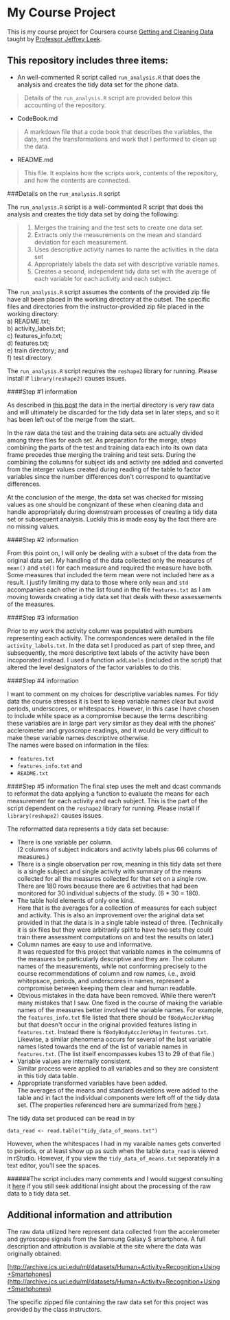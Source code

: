 My Course Project
======================

This is my course project for Coursera course [Getting and Cleaning Data](https://www.coursera.org/course/getdata) taught by [Professor Jeffrey Leek](http://www.biostat.jhsph.edu/~jleek/research.html).

This repository includes three items:
----------------------

* An well-commented R script called `run_analysis.R` that does the analysis and creates the tidy data set for the phone data. 

>Details of the `run_analysis.R` script are provided below this accounting of the repository. 


* CodeBook.md 

>A markdown file that a code book that describes the variables, the data, and the transformations and work that I performed to clean up the data.

* README.md

>This file. It explains how the scripts work, contents of the repository, and how the contents are connected. 



###Details on the `run_analysis.R` script

The `run_analysis.R` script is a well-commented R script that does the analysis and creates the tidy data set by doing the following:

>1.  Merges the training and the test sets to create one data set. 
>2.  Extracts only the measurements on the mean and standard deviation for each measurement.
>3.  Uses descriptive activity names to name the activities in the data set
>4.  Appropriately labels the data set with descriptive variable names.
>5.  Creates a second, independent tidy data set with the average of each variable for each activity and each subject.

The `run_analysis.R` script assumes the contents of the provided zip file have all been placed in the working directory at the outset. The specific files and directories from the instructor-provided zip file placed in the working directory:  
a) README.txt;  
b) activity_labels.txt;  
c) features_info.txt;  
d) features.txt;  
e) train directory; and  
f) test directory.

The `run_analysis.R` script requires the `reshape2` library for running. Please install if `library(reshape2)` causes issues.

####Step #1 information

As described in [this post](https://class.coursera.org/getdata-004/forum/thread?thread_id=106) the data in the inertial directory is very raw data and will ultimately be discarded for the tidy data set in later steps, and so it has been left out of the merge from the start.

In the raw data the test and the training data sets are actually divided among three files for each set. As preparation for the merge, steps combining the parts of the test and training data each into its own data frame precedes thse merging the training and test sets. During the combining the columns for subject ids and activity are added and converted from the interger values created during reading of the table to factor variables since the number differences don't correspond to quantitative differences.

At the conclusion of the merge, the data set was checked for missing values as one should be congnizant of these when cleaning data and handle appropriately during downstream processes of creating a tidy data set or subsequent analysis. Luckily this is made easy by the fact there are no missing values.

####Step #2 information

From this point on, I will only be dealing with a subset of the data from the original data set. My handling of the data collected only the measures of `mean()` and `std()` for each measure and required the measure have both. Some measures that included the term mean were not included here as a result. I justify limiting my data to those where only `mean` and `std` accompanies each other in the list found in the file `features.txt` as I am moving towards creating a tidy data set that deals with these assessements of the measures.
 

####Step #3 information

Prior to my work the activity column was populated with numbers representing each activity. The correspondences were detailed in the file `activity_labels.txt`. In the data set I produced as part of step three, and subsequently, the more descriptive text labels of the activity have been incoporated instead. I used a function `addLabels` (included in the script) that altered the level designators of the factor variables to do this.
 
####Step #4 information

I want to comment on my choices for descriptive variables names. For tidy data the course stresses it is best to keep variable names clear but avoid periods, underscores, or whitespaces. However, in this case I have chosen to include white space as a compromise because the terms describing these variables are in large part very similar as they deal with the phones' acclerometer and gryoscrope readings, and it would be very difficult to make these variable names descriptive otherwise.  
The names were based on information in the files:
- `features.txt` 
- `features_info.txt` and 
- `README.txt` 

####Step #5 information
The final step uses the melt and dcast commands to reformat the data applying a function to evaluate the means for each
measurement for each activity and each subject. This is the part of the script dependent on the `reshape2` library for running. Please install if `library(reshape2)` causes issues.

The reformatted data represents a tidy data set because:
- There is one variable per column.  
(2 columns of subject indicators and activity labels plus 66 columns of measures.)
- There is a single observation per row, meaning in this tidy data set there is a single subject and single activity with summary of the means collected for all the measures collected for that set on a single row.  
There are 180 rows because there are 6 activities that had been monitored for 30 individual subjects of the study. (6 * 30 = 180).
- The table hold elements of only one kind.  
Here that is the averages for a collection of measures for each subject and activity. This is also an improvement over the ariginal data set provided in that the data is in a single table instead of three. (Technically it is six files but they were arbitrarily split to have two sets they could train there assessment computations on and test the results on later.)
- Column names are easy to use and informative.  
It was requested for this project that variable names in the colmumns of the measures be particularly descriptive and they are. The column names of the measurements, while not conforming precisely to the course recommendations of column and row names, i.e., avoid whitepsace, periods, and underscores in names, represent a compromise between keeping them clear and human readable.
- Obvious mistakes in the data have been removed.
While there weren't many mistakes that I saw. One fixed in the course of making the variable names of the measures better involved the variable names. For example, the `features_info.txt` file listed that there should be `fBodyAccJerkMag` but that doesn't occur in the original provided features listing in `features.txt`. Instead there is `fBodyBodyAccJerkMag`  in `features.txt`. Likewise, a similar phenomena occurs for several of the last variable names listed towards the end of the list of variable names in `features.txt`. (The list itself encompasses kubes 13 to 29 of that file.)
- Variable values are internally consistent.  
Similar process were applied to all variables and so they are consistent in this tidy data table.
- Appropriate transformed variables have been added.  
The averages of the means and standard deviations were added to the table and in fact the individual components were left off of the tidy data set.
(The properties referenced here are summarized from [here](http://www.r-bloggers.com/data-analysis-class/).)



The tidy data set produced can be read in by 

    data_read <- read.table("tidy_data_of_means.txt")
    
However, when the whitespaces I had in my varaible names gets converted to periods, or at least show up as such when the table `data_read` is viewed in rStudio. However, if you view the `tidy_data_of_means.txt` separately in a text editor, you'll see the spaces.

######The script includes many comments and I would suggest consulting it [here](https://github.com/fomightez/clean_data_course_proj/blob/master/run_analysis.R) if you still seek additional insight about the processing of the raw data to a tidy data set.

Additional information and attribution
---------------------------------------

The raw data utilized here represent data collected from the accelerometer and gyroscope signals from the Samsung Galaxy S smartphone. A full description and attribution is available at the site where the data was originally obtained:

[http://archive.ics.uci.edu/ml/datasets/Human+Activity+Recognition+Using+Smartphones](http://archive.ics.uci.edu/ml/datasets/Human+Activity+Recognition+Using+Smartphones)

The specific zipped file containing the raw data set for this project was provided by the class instructors.



